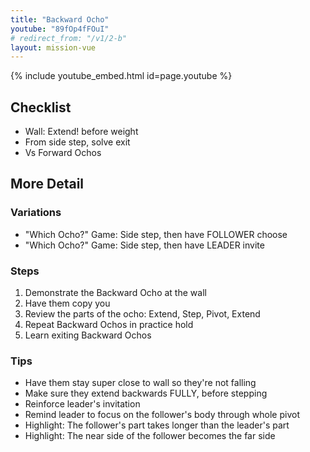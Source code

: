 ```yaml
---
title: "Backward Ocho"
youtube: "89fOp4fFOuI"
# redirect_from: "/v1/2-b"
layout: mission-vue
---
```


{% include youtube_embed.html id=page.youtube %}

## Checklist

* Wall: Extend! before weight
* From side step, solve exit
* Vs Forward Ochos

## More Detail

### Variations

* "Which Ocho?" Game: Side step, then have FOLLOWER choose
* "Which Ocho?" Game: Side step, then have LEADER invite

### Steps

1. Demonstrate the Backward Ocho at the wall
2. Have them copy you
3. Review the parts of the ocho: Extend, Step, Pivot, Extend
4. Repeat Backward Ochos in practice hold
5. Learn exiting Backward Ochos

### Tips

* Have them stay super close to wall so they're not falling
* Make sure they extend backwards FULLY, before stepping
* Reinforce leader's invitation
* Remind leader to focus on the follower's body through whole pivot
* Highlight: The follower's part takes longer than the leader's part
* Highlight: The near side of the follower becomes the far side
